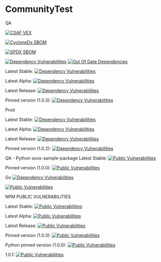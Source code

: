 # CommunityTest
QA


[![CSAF VEX](https://img.shields.io/endpoint?url=https%3A%2F%2Fqa-api-hooks.soos.io%2Fapi%2Fshieldsio-badges%3FbadgeType%3DVexSbom%26pid%3D7dqwrcwff%26)](https://qa-app.soos.io/research/repositories/github/soos-io/sample-project-npm?attributionFormat=csafvex)

[![CycloneDx SBOM](https://img.shields.io/endpoint?url=https%3A%2F%2Fqa-api-hooks.soos.io%2Fapi%2Fshieldsio-badges%3FbadgeType%3DCycloneDxSbom%26pid%3D7dqwrcwff%26)](https://qa-app.soos.io/research/repositories/github/soos-io/sample-project-npm?attributionFormat=cyclonedx)

[![SPDX SBOM](https://img.shields.io/endpoint?url=https%3A%2F%2Fqa-api-hooks.soos.io%2Fapi%2Fshieldsio-badges%3FbadgeType%3DSpdxSbom%26pid%3D7dqwrcwff%26)](https://qa-app.soos.io/research/repositories/github/soos-io/sample-project-npm?attributionFormat=spdx)

[![Dependency Vulnerabilities](https://img.shields.io/endpoint?url=https%3A%2F%2Fqa-api-hooks.soos.io%2Fapi%2Fshieldsio-badges%3FbadgeType%3DDependencyVulnerabilities%26pid%3D7dqwrcwff%26branchName%3Dmain)](https://qa-app.soos.io)
[![Out Of Date Dependencies](https://img.shields.io/endpoint?url=https%3A%2F%2Fqa-api-hooks.soos.io%2Fapi%2Fshieldsio-badges%3FbadgeType%3DOutOfDateDependencies%26pid%3D7dqwrcwff%26branchName%3Dmain)](https://qa-app.soos.io)

Latest Stable: [![Dependency Vulnerabilities](https://img.shields.io/endpoint?url=https%3A%2F%2Fqa-api-hooks.soos.io%2Fapi%2Fshieldsio-badges%3FbadgeType%3DDependencyVulnerabilities%26pid%3D7dqwrcwff%26branchName%3Dmain%26packageVersion%3Dlatest-stable)](https://qa-app.soos.io/research/packages/npm/@soos-io/sample-project)

Latest Alpha: [![Dependency Vulnerabilities](https://img.shields.io/endpoint?url=https%3A%2F%2Fqa-api-hooks.soos.io%2Fapi%2Fshieldsio-badges%3FbadgeType%3DDependencyVulnerabilities%26pid%3D7dqwrcwff%26branchName%3Dmain%26packageVersion%3Dlatest-alpha)](https://qa-app.soos.io/research/packages/npm/@soos-io/sample-project)

Latest Release: [![Dependency Vulnerabilities](https://img.shields.io/endpoint?url=https%3A%2F%2Fqa-api-hooks.soos.io%2Fapi%2Fshieldsio-badges%3FbadgeType%3DDependencyVulnerabilities%26pid%3D7dqwrcwff%26branchName%3Dmain%26packageVersion%3Dlatest)](https://qa-app.soos.io/research/packages/npm/@soos-io/sample-project)

Pinned version (1.0.3): [![Dependency Vulnerabilities](https://img.shields.io/endpoint?url=https%3A%2F%2Fqa-api-hooks.soos.io%2Fapi%2Fshieldsio-badges%3FbadgeType%3DDependencyVulnerabilities%26pid%3D7dqwrcwff%26branchName%3Dmain%26packageVersion%3D1.0.3)](https://qa-app.soos.io/research/packages/npm/@soos-io/sample-project/version/1.0.3)

Prod

Latest Stable: [![Dependency Vulnerabilities](https://img.shields.io/endpoint?url=https%3A%2F%2Fapi-hooks.soos.io%2Fapi%2Fshieldsio-badges%3FbadgeType%3DDependencyVulnerabilities%26pid%3Dmbq6nstrc%26branchName%3Dmain%26packageVersion%3Dlatest-stable)](https://app.soos.io/research/packages/npm/@soos-io/sample-project)

Latest Alpha: [![Dependency Vulnerabilities](https://img.shields.io/endpoint?url=https%3A%2F%2Fapi-hooks.soos.io%2Fapi%2Fshieldsio-badges%3FbadgeType%3DDependencyVulnerabilities%26pid%3Dmbq6nstrc%26branchName%3Dmain%26packageVersion%3Dlatest-alpha)](https://app.soos.io/research/packages/npm/@soos-io/sample-project)

Latest Release: [![Dependency Vulnerabilities](https://img.shields.io/endpoint?url=https%3A%2F%2Fapi-hooks.soos.io%2Fapi%2Fshieldsio-badges%3FbadgeType%3DDependencyVulnerabilities%26pid%3Dmbq6nstrc%26branchName%3Dmain%26packageVersion%3Dlatest)](https://app.soos.io/research/packages/npm/@soos-io/sample-project)

Pinned version (1.0.2): [![Dependency Vulnerabilities](https://img.shields.io/endpoint?url=https%3A%2F%2Fapi-hooks.soos.io%2Fapi%2Fshieldsio-badges%3FbadgeType%3DDependencyVulnerabilities%26pid%3Dmbq6nstrc%26branchName%3Dmain%26packageVersion%3D1.0.2)](https://app.soos.io/research/packages/npm/@soos-io/sample-project/version/1.0.2)

QA - Python soos-sample-package
Latest Stable: [![Public Vulnerabilities](https://img.shields.io/endpoint?url=https%3A%2F%2Fqa-api-hooks.soos.io%2Fapi%2Fshieldsio-badges%3FbadgeType%3DVulnerabilities%26pid%3Du2ghsgjpt%26branchName%3Dmain%26packageVersion%3Dlatest-stable)](https://qa-app.soos.io/research/packages/python/-/soos-sample-project)

Pinned version (1.0.0):  [![Public Vulnerabilities](https://img.shields.io/endpoint?url=https%3A%2F%2Fqa-api-hooks.soos.io%2Fapi%2Fshieldsio-badges%3FbadgeType%3DVulnerabilities%26pid%3Du2ghsgjpt%26branchName%3Dmain%26packageVersion%3D1.0.0)](https://qa-app.soos.io/research/packages/python/-/soos-sample-project/version/1.0.0)


Go
[![Dependency Vulnerabilities](https://img.shields.io/endpoint?url=https%3A%2F%2Fqa-api-hooks.soos.io%2Fapi%2Fshieldsio-badges%3FbadgeType%3DDependencyVulnerabilities%26pid%3Dgxu47049p%26branchName%3Dmain%26packageVersion%3Dlatest-stable)](https://qa-app.soos.io/research/packages/go/github.com/soos-io%2Fsample-project-go)

[![Public Vulnerabilities](https://img.shields.io/endpoint?url=https%3A%2F%2Fqa-api-hooks.soos.io%2Fapi%2Fshieldsio-badges%3FbadgeType%3DVulnerabilities%26pid%3Dgxu47049p%26branchName%3Dmain%26packageVersion%3Dlatest-stable)](https://qa-app.soos.io/research/packages/go/github.com/soos-io%2Fsample-project-go)


NPM PUBLIC VULNERABILITIES

Latest Stable: [![Public Vulnerabilities](https://img.shields.io/endpoint?url=https%3A%2F%2Fqa-api-hooks.soos.io%2Fapi%2Fshieldsio-badges%3FbadgeType%3DVulnerabilities%26pid%3D7dqwrcwff%26branchName%3Dmain%26packageVersion%3Dlatest-stable)](https://qa-app.soos.io/research/packages/npm/@soos-io/sample-project)

Latest Alpha: [![Public Vulnerabilities](https://img.shields.io/endpoint?url=https%3A%2F%2Fqa-api-hooks.soos.io%2Fapi%2Fshieldsio-badges%3FbadgeType%3DVulnerabilities%26pid%3D7dqwrcwff%26branchName%3Dmain%26packageVersion%3Dlatest-alpha)](https://qa-app.soos.io/research/packages/npm/@soos-io/sample-project)

Latest Release: [![Public Vulnerabilities](https://img.shields.io/endpoint?url=https%3A%2F%2Fqa-api-hooks.soos.io%2Fapi%2Fshieldsio-badges%3FbadgeType%3DVulnerabilities%26pid%3D7dqwrcwff%26branchName%3Dmain%26packageVersion%3Dlatest)](https://qa-app.soos.io/research/packages/npm/@soos-io/sample-project)

Pinned version (1.0.3): [![Public Vulnerabilities](https://img.shields.io/endpoint?url=https%3A%2F%2Fqa-api-hooks.soos.io%2Fapi%2Fshieldsio-badges%3FbadgeType%3DVulnerabilities%26pid%3D7dqwrcwff%26branchName%3Dmain%26packageVersion%3D1.0.3)](https://qa-app.soos.io/research/packages/npm/@soos-io/sample-project/version/1.0.3)


Python
pinned version (1.0.0): [![Public Vulnerabilities](https://img.shields.io/endpoint?url=https%3A%2F%2Fqa-api-hooks.soos.io%2Fapi%2Fshieldsio-badges%3FbadgeType%3DVulnerabilities%26pid%3Du2ghsgjpt%26branchName%3Dmain%26packageVersion%3D1.0.0)](https://qa-app.soos.io/research/packages/python/-/soos-sample-project/version/1.0.0)

1.0.1: [![Public Vulnerabilities](https://img.shields.io/endpoint?url=https%3A%2F%2Fqa-api-hooks.soos.io%2Fapi%2Fshieldsio-badges%3FbadgeType%3DVulnerabilities%26pid%3Du2ghsgjpt%26branchName%3Dmain%26packageVersion%3D1.0.1)](https://qa-app.soos.io/research/packages/python/-/soos-sample-project/version/1.0.1)
